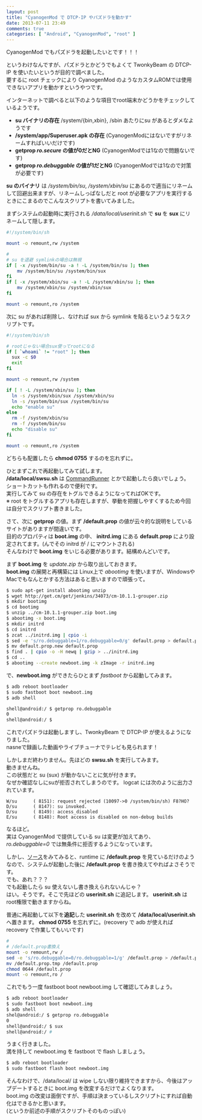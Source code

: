 ```yaml
---
layout: post
title: "CyanogenMod で DTCP-IP やパズドラを動かす"
date: 2013-07-11 23:49
comments: true
categories: [ "Android", "CyanogenMod", "root" ]
---
```


CyanogenMod でもパズドラを起動したいとです！！！  

<!-- more -->

というわけなんですが、パズドラとかどうでもよくて TwonkyBeam の DTCP-IP を使いたいというが目的で調べました。  
要するに root チェックにより CyanogenMod のようなカスタムROMでは使用できないアプリを動かすというやつです。


インターネットで調べると以下のような項目でroot端末かどうかをチェックしているようです。

* **su バイナリの存在** /system/{bin,xbin}, /sbin あたりにsu があるとダメなようです
* **/system/app/Superuser.apk の存在** (CyanogenModにはないですがリネームすればいいだけです)
* **getprop *ro.secure* の値が0だとNG** (CyanogenModでは1なので問題ないです)
* **getprop *ro.debuggable* の値が1だとNG** (CyanogenModでは1なので対策が必要です)

**su のバイナリ** は */system/bin/su*, */system/xbin/su* にあるので適当にリネームして回避出来ますが、リネームしっぱなしだと root が必要なアプリを実行するときにこまるのでこんなスクリプトを書いてみました。  

まずシステムの起動時に実行される _/data/local/userinit.sh_ で **su** を **sux** にリネームして隠します。
``` bash /data/local/userinit.sh
#!/system/bin/sh

mount -o remount,rw /system

#
# su を退避 symlinkの場合は無視
if [ -x /system/bin/su -a ! -L /system/bin/su ]; then
    mv /system/bin/su /system/bin/sux
fi
if [ -x /system/xbin/su -a ! -L /system/xbin/su ]; then
    mv /system/xbin/su /system/xbin/sux
fi

mount -o remount,ro /system
```

次に su があれば削除し、なければ sux から symlink を貼るというようなスクリプトです。
``` bash /data/local/swsu.sh
#!/system/bin/sh

# rootじゃない場合sux使ってrootになる
if [ `whoami` != "root" ]; then
  sux -c $0
  exit
fi

mount -o remount,rw /system

if [ ! -L /system/xbin/su ]; then
  ln -s /system/xbin/sux /system/xbin/su
  ln -s /system/bin/sux /system/bin/su
  echo "enable su"
else
  rm -f /system/xbin/su
  rm -f /system/bin/su
  echo "disable su"
fi

mount -o remount,ro /system
```

どちらも配置したら **chmod 0755** するのを忘れずに。  

ひとまずこれで再起動してみて試します。  
__/data/local/swsu.sh__ は [CommandRunner](https://play.google.com/store/apps/details?id=com.ryo.commandRunner) とかで起動したら良いでしょう。  
ショートカットも作れるので便利です。  
実行してみて su の存在をトグルできるようになってればOKです。  
※ root をトグルするアプリも存在しますが、挙動を把握しやすくするため今回は自分でスクリプト書きました。  

さて、次に **getprop** の値。まず **/default.prop** の値が云々的な説明をしているサイトがありますが間違いです。  
目的のプロパティは **boot.img** の中、 **initrd.img** にある **default.prop** により設定されてます。(んでその initrd が / にマウントされる)  
そんなわけで **boot.img** をいじる必要があります。結構めんどいです。  

まず **boot.img** を *update.zip* から取り出しておきます。  
**boot.img** の展開と再構築には Linux上で *abootimg* を使いますが、WindowsやMacでもなんとかする方法はあると思いますので頑張って。  

``` bash terminal
$ sudo apt-get install abootimg unzip
$ wget http://get.cm/get/jenkins/34073/cm-10.1.1-grouper.zip
$ mkdir bootimg
$ cd bootimg
$ unzip ../cm-10.1.1-grouper.zip boot.img
$ abootimg -x boot.img
$ mkdir initrd
$ cd initrd
$ zcat ../initrd.img | cpio -i
$ sed -e 's/ro.debuggable=1/ro.debuggable=0/g' default.prop > default.prop.new
$ mv default.prop.new default.prop
$ find . | cpio -o -H newq | gzip > ../initrd.img
$ cd ..
$ abootimg --create newboot.img -k zImage -r initrd.img
```

で、**newboot.img** ができたらひとまず *fastboot* から起動してみます。  
``` bash terminal
$ adb reboot bootloader
$ sudo fastboot boot newboot.img
$ adb shell

shell@android:/ $ getprop ro.debuggable
0
shell@android:/ $
```

これでパズドラは起動しますし、TwonkyBeam で DTCP-IP が使えるようになりました。  
nasneで録画した動画やライブチューナでテレビも見られます！   

しかしまだ終わりません。先ほどの **swsu.sh** を実行してみます。  
動きませんね。  
この状態だと su (sux) が動かないことに気が付きます。  
なぜか確認なしにsuが拒否されてしまうのです。
logcat には次のように出力されています。
``` text terminal
W/su      ( 8151): request rejected (10097->0 /system/bin/sh) F8?HO? 
D/su      ( 8147): su invoked. 
D/su      ( 8149): access_disabled 
E/su      ( 8148): Root access is disabled on non-debug builds
```

なるほど。  
実は CyanogenMod で提供している su は変更が加えてあり、 *ro.debuggable=0* では無条件に拒否するようになっています。  

しかし、[ソース](https://github.com/CyanogenMod/Superuser/blob/379371bcff3f18b4a16beb37a35c2b211a941781/Superuser/jni/su/su.c#L548)をみてみると、runtime に **/default.prop** を見ているだけのようなので、システムが起動した後に **/default.prop** を書き換えてやればよさそうです。  
でも、あれ？？？  
でも起動したら su 使えないし書き換えられないんじゃ？  
はい。そうです。そこで先ほどの **userinit.sh** に追記します。 **userinit.sh** は root権限で動きますからね。  

普通に再起動して以下を**追記**した **userinit.sh** を改めて **/data/local/userinit.sh** へ置きます。 **chmod 0755** を忘れずに。(recovery で adb が使えれば recovery で作業してもいいです)  

``` bash /data/local/userinit.sh(抜粋)
#
# /default.prop書換え
mount -o remount,rw /
sed -e 's/ro.debuggable=0/ro.debuggable=1/g' /default.prop > /default.prop.tmp
mv /default.prop.tmp /default.prop
chmod 0644 /default.prop
mount -o remount,ro /
```

これでもう一度 fastboot boot newboot.img して確認してみましょう。  

``` bash terminal
$ adb reboot bootloader
$ sudo fastboot boot newboot.img
$ adb shell
shel@android:/ $ getprop ro.debuggable
0
shell@android:/ $ sux
shell@android:/ #
```

うまく行きました。  
満を持して newboot.img を fastboot で flash しましょう。
``` bash terminal
$ adb reboot bootloader
$ sudo fastboot flash boot newboot.img
```

そんなわけで、/data/local/ は wipe しない限り維持できますから、今後はアップデートするときに boot.img を改変するだけでよくなります。  
boot.img の改変は面倒ですが、手順は決まっているしスクリプトにすれば自動化はできるかと思います。  
(というか前述の手順がスクリプトそのものっぽい)

